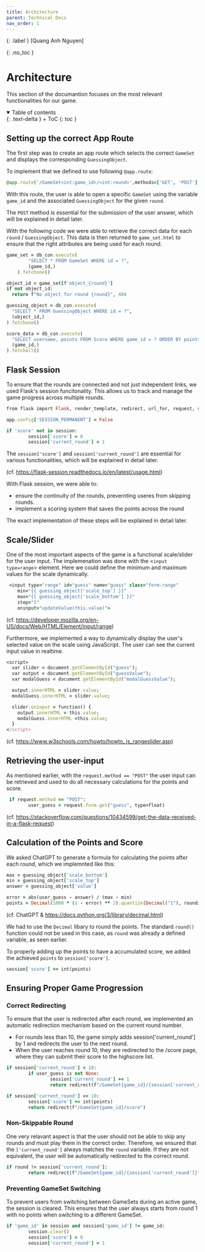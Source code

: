 ```yaml
---
title: Architecture
parent: Technical Docs
nav_order: 1
---
```


{: .label }
[Quang Anh Nguyen]

{: .no_toc }
# Architecture

This section of the documantion focuses on the most relevant functionalities for our game.

<details open markdown="block">
{: .text-delta }
<summary>Table of contents</summary>
+ ToC
{: toc }
</details>

## Setting up the correct App Route

The first step was to create an app route which selects the correct `GameSet` and displays the corresponding `GuessingObject`.

To implement that we defined to use following `@app.route`:

```ruby
@app.route('/GameSet<int:game_id>/<int:round>',methods=['GET', 'POST'])
```
With this route, the user is able to open a specific `GameSet` using the variable `game_id` and the associated `GuessingObject` for the given `round`.

The `POST` method is essential for the submission of the user answer, which will be explained in detail later.

With the following code we were able to retrieve the correct data for each `round` / `GuessingObject`. This data is then returned to `game_set.html` to ensure that the right attributes are being used for each round.

```ruby
game_set = db_con.execute(
        "SELECT * FROM GameSet WHERE id = ?",
        (game_id,)
    ).fetchone()

object_id = game_set[f'object_{round}']  
if not object_id:
  return f"No object for round {round}", 404

guessing_object = db_con.execute(
  "SELECT * FROM GuessingObject WHERE id = ?",
  (object_id,)
).fetchone()

score_data = db_con.execute(
  "SELECT username, points FROM Score WHERE game_id = ? ORDER BY points DESC", 
  (game_id,)
).fetchall()
```

## Flask Session

To ensure that the rounds are connected and not just independent links, we used Flask's session funcitonality. This allows us to track and manage the game progress across multiple rounds.

```ruby
from flask import Flask, render_template, redirect, url_for, request, session

app.config['SESSION_PERMANENT'] = False

if 'score' not in session:
        session['score'] = 0
        session['current_round'] = 1
```
The  `session['score']` and `session['current_round']` are essential for various functionalities, which will be explained in detail later.

(cf. https://flask-session.readthedocs.io/en/latest/usage.html)

With Flask session, we were able to:
- ensure the continuity of the rounds, prevernting useres from skipping rounds.
- implement a scoring system that saves the points across the round
  
The exact implementation of these steps will be explained in detail later.

## Scale/Slider

One of the most important aspects of the game is a functional scale/slider for the user input. The implemenation was done with the <`input type=range`> element. Here we could define the minimum and maximum values for the scale dynamically.

```ruby
 <input type="range" id="guess" name="guess" class="form-range"
    min="{{ guessing_object['scale_top'] }}" 
    max="{{ guessing_object['scale_bottom'] }}" 
    step="1" 
    oninput="updateValue(this.value)">
```
(cf. https://developer.mozilla.org/en-US/docs/Web/HTML/Element/input/range)

Furthermore, we implemented a way to dynamically display the user's selected value on the scale using JavaScript. The user can see the current input value in realtime.

```ruby
<script>
  var slider = document.getElementById("guess");
  var output = document.getElementById("guessValue");
  var modalGuess = document.getElementById("modalGuessValue");

  output.innerHTML = slider.value;
  modalGuess.innerHTML = slider.value;

  slider.oninput = function() {
    output.innerHTML = this.value;
    modalGuess.innerHTML =this.value;
  }
</script>
```
(cf. https://www.w3schools.com/howto/howto_js_rangeslider.asp)

## Retrieving the user-input

As mentioned earlier, with the `request.method == "POST"` the user input can be retrieved and used to do all necessary calculations for the points and score.

```ruby
 if request.method == "POST":
        user_guess = request.form.get("guess", type=float)  
```
(cf. https://stackoverflow.com/questions/10434599/get-the-data-received-in-a-flask-request)

## Calculation of the Points and Score

We asked ChatGPT to generate a formula for calculating the points after each round, which we implemnted like this:

```ruby
max = guessing_object['scale_bottom'] 
min = guessing_object['scale_top'] 
answer = guessing_object['value']

error = abs(user_guess - answer) / (max - min)
points = Decimal(1000 * (1 - error) ** 2).quantize(Decimal("1"), rounding=ROUND_HALF_UP)
```
(cf. ChatGPT & https://docs.python.org/3/library/decimal.html)

We had to use the `Decimal` libary to round the points. The standard `round()` function could not be used in this case, as `round` was already a defined variable, as seen earlier.

To properly adding up the points to have a accumulated score, we added the achieved `points` to `session['score']`.

```ruby
session['score'] += int(points)
```

## Ensuring Proper Game Progression

### Correct Redirecting

To ensure that the user is redirected after each round, we implemented an automatic redirection mechanism based on the current round number.
- For rounds less than 10, the game simply adds session['current_round'] by 1 and redirects the user to the next round.
- When the user reaches round 10, they are redirected to the /score page, where they can submit their score to the highscore list.

```ruby
if session['current_round'] < 10:
        if user_guess is not None:
                session['current_round'] += 1   
                return redirect(f"/GameSet{game_id}/{session['current_round']}")

if session['current_round'] == 10:
        session['score'] += int(points)
        return redirect(f"/GameSet{game_id}/score")
```
### Non-Skippable Round

One very relavant aspect is that the user should not be able to skip any rounds and must play them in the correct order. Therefore, we ensured that the `['current_round']` always matches the `round` variable. If they are not equivalent, the user will be automatically redirected to the correct round.

```ruby
if round != session['current_round']:
        return redirect(f"/GameSet{game_id}/{session['current_round']}")
```
### Preventing GameSet Switching 

To prevent users from switching between GameSets during an active game, the session is cleared. This ensures that the user always starts from round 1 with no points when switching to a different GameSet.

```ruby
if 'game_id' in session and session['game_id'] != game_id:
        session.clear()
        session['score'] = 0
        session['current_round'] = 1
```
